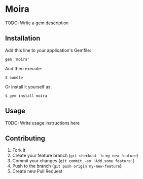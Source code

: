 # Moira

TODO: Write a gem description

## Installation

Add this line to your application's Gemfile:

    gem 'moira'

And then execute:

    $ bundle

Or install it yourself as:

    $ gem install moira

## Usage

TODO: Write usage instructions here

## Contributing

1. Fork it
2. Create your feature branch (`git checkout -b my-new-feature`)
3. Commit your changes (`git commit -am 'Add some feature'`)
4. Push to the branch (`git push origin my-new-feature`)
5. Create new Pull Request
